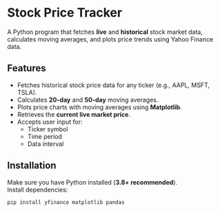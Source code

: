 # Stock Price Tracker

A Python program that fetches **live** and **historical** stock market data, calculates moving averages, and plots price trends using Yahoo Finance data.


## Features
- Fetches historical stock price data for any ticker (e.g., AAPL, MSFT, TSLA).
- Calculates **20-day** and **50-day** moving averages.
- Plots price charts with moving averages using **Matplotlib**.
- Retrieves the **current live market price**.
- Accepts user input for:
  - Ticker symbol
  - Time period
  - Data interval


## Installation
Make sure you have Python installed (**3.8+ recommended**).  
Install dependencies:
```bash
pip install yfinance matplotlib pandas

